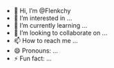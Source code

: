 - 👋 Hi, I’m @Flenkchy
- 👀 I’m interested in ...
- 🌱 I’m currently learning ...
- 💞️ I’m looking to collaborate on ...
- 📫 How to reach me ...
- 😄 Pronouns: ...
- ⚡ Fun fact: ...

<!---
Flenkchy/Flenkchy is a ✨ special ✨ repository because its `README.md` (this file) appears on your GitHub profile.
You can click the Preview link to take a look at your changes.
--->
